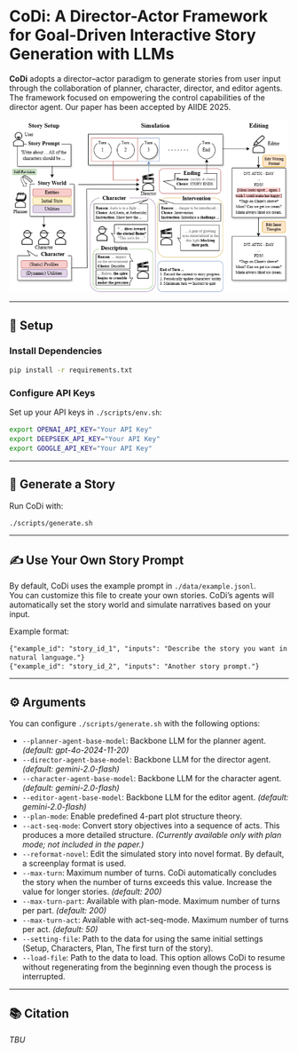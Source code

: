 # CoDi: A Director-Actor Framework for Goal-Driven Interactive Story Generation with LLMs

**CoDi** adopts a director–actor paradigm to generate stories from user input through the collaboration of planner, character, director, and editor agents. The framework focused on empowering the control capabilities of the director agent. Our paper has been accepted by AIIDE 2025.

![CoDi Architecture](./images/CoDi_Method_Figure.png)

---

## 🚀 Setup

### Install Dependencies
```bash
pip install -r requirements.txt
```

### Configure API Keys
Set up your API keys in `./scripts/env.sh`:
```bash
export OPENAI_API_KEY="Your API Key"
export DEEPSEEK_API_KEY="Your API Key"
export GOOGLE_API_KEY="Your API Key"
```

---

## 📖 Generate a Story

Run CoDi with:
```bash
./scripts/generate.sh
```

---

## ✍️ Use Your Own Story Prompt

By default, CoDi uses the example prompt in `./data/example.jsonl`.  
You can customize this file to create your own stories. CoDi’s agents will automatically set the story world and simulate narratives based on your input.

Example format:
```jsonl
{"example_id": "story_id_1", "inputs": "Describe the story you want in natural language."}
{"example_id": "story_id_2", "inputs": "Another story prompt."}
```

---

## ⚙️ Arguments

You can configure `./scripts/generate.sh` with the following options:

- `--planner-agent-base-model`: Backbone LLM for the planner agent. *(default: gpt-4o-2024-11-20)*  
- `--director-agent-base-model`: Backbone LLM for the director agent. *(default: gemini-2.0-flash)*  
- `--character-agent-base-model`: Backbone LLM for the character agent. *(default: gemini-2.0-flash)*  
- `--editor-agent-base-model`: Backbone LLM for the editor agent. *(default: gemini-2.0-flash)*  
- `--plan-mode`: Enable predefined 4-part plot structure theory.
- `--act-seq-mode`: Convert story objectives into a sequence of acts. This produces a more detailed structure. *(Currently available only with plan mode; not included in the paper.)*
- `--reformat-novel`: Edit the simulated story into novel format. By default, a screenplay format is used.
- `--max-turn`: Maximum number of turns. CoDi automatically concludes the story when the number of turns exceeds this value. Increase the value for longer stories. *(default: 200)* 
- `--max-turn-part`: Available with plan-mode. Maximum number of turns per part. *(default: 200)* 
- `--max-turn-act`: Available with act-seq-mode. Maximum number of turns per act. *(default: 50)*
- `--setting-file`: Path to the data for using the same initial settings (Setup, Characters, Plan, The first turn of the story).
- `--load-file`: Path to the data to load. This option allows CoDi to resume without regenerating from the beginning even though the process is interrupted.

---

## 📚 Citation

*TBU*